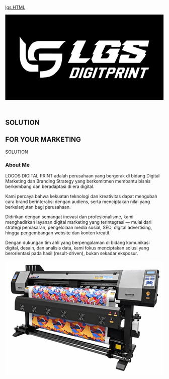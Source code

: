 [lgs.HTML](https://github.com/user-attachments/files/23218370/lgs.HTML)
<!DOCTYPE html>
<html lang="id">
<head>
  <meta charset="UTF-8" />
  <meta name="viewport" content="width=device-width, initial-scale=1.0" />
  <title>LGS Digitprint</title>
  <link rel="stylesheet" href="style.css" />
</head>
<body>
  <!-- Background -->
  <div class="background"></div>

  <!-- Navbar -->
  <header class="navbar">
    <img src="images/logolgs.jpg" alt="Logo LGS" class="logo" />
    <div class="menu-icon" id="menuToggle">
      <div></div>
      <div></div>
      <div></div>
    </div>
  </header>

  <!-- Hero Section -->
  <section class="hero">
    <div class="hero-text">
      <h1 class="title">SOLUTION</h1>
      <h2 class="subtitle">FOR YOUR MARKETING</h2>
      <div class="reflection">SOLUTION</div>
    </div>
  </section>

  <!-- About Section -->
  <section class="about">
    <h3>About Me</h3>
    <p>
      LOGOS DIGITAL PRINT adalah perusahaan yang bergerak di bidang Digital Marketing
      dan Branding Strategy yang berkomitmen membantu bisnis berkembang dan beradaptasi di era digital.
    </p>
    <p>
      Kami percaya bahwa kekuatan teknologi dan kreativitas dapat mengubah cara brand berinteraksi dengan audiens,
      serta menciptakan nilai yang berkelanjutan bagi perusahaan.
    </p>
    <p>
      Didirikan dengan semangat inovasi dan profesionalisme, kami menghadirkan layanan digital marketing yang terintegrasi —
      mulai dari strategi pemasaran, pengelolaan media sosial, SEO, digital advertising, hingga pengembangan website dan konten kreatif.
    </p>
    <p>
      Dengan dukungan tim ahli yang berpengalaman di bidang komunikasi digital, desain, dan analisis data, kami fokus menciptakan solusi
      yang berorientasi pada hasil (result-driven), bukan sekadar eksposur.
    </p>
  </section>

  <!-- Printer Section -->
  <section class="printer">
    <img src="images/printlgs.jpg" alt="Printer LGS" />
  </section>

  <script src="script.js"></script>
</body>
</html>
